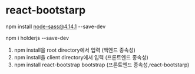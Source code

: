 # react-bootstarp

npm install node-sass@4.14.1 --save-dev

npm i holderjs --save-dev


1. npm install을 root directory에서 입력 (백엔드 종속성)
2. npm install을 client directory에서 입력 (프론트엔드 종속성)
3. npm install react-bootstrap bootstrap (프론트엔드 종속성,react-bootstarp)
